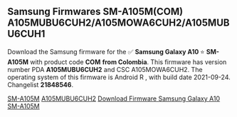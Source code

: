 <h2>Samsung Firmwares SM-A105M(COM) A105MUBU6CUH2/A105MOWA6CUH2/A105MUBU6CUH1</h2>
Download the Samsung firmware for the ✅ <strong>Samsung Galaxy A10 </strong> ⭐ <strong>SM-A105M</strong> with product code <strong>COM</strong> <strong> from Colombia</strong>. This firmware has version number PDA <strong>A105MUBU6CUH2</strong> and CSC A105MOWA6CUH2. The operating system of this firmware is Android R , with build date 2021-09-24. Changelist <strong>21848546</strong>.


[SM-A105M](https://samfirm.shop/samsung/model/SM-A105M)
[A105MUBU6CUH2](https://samfirm.shop/samsung/pda/A105MUBU6CUH2)
[Download Firmware Samsung Galaxy A10 SM-A105M](https://samfirm.shop/samsung/firmware/459584)

